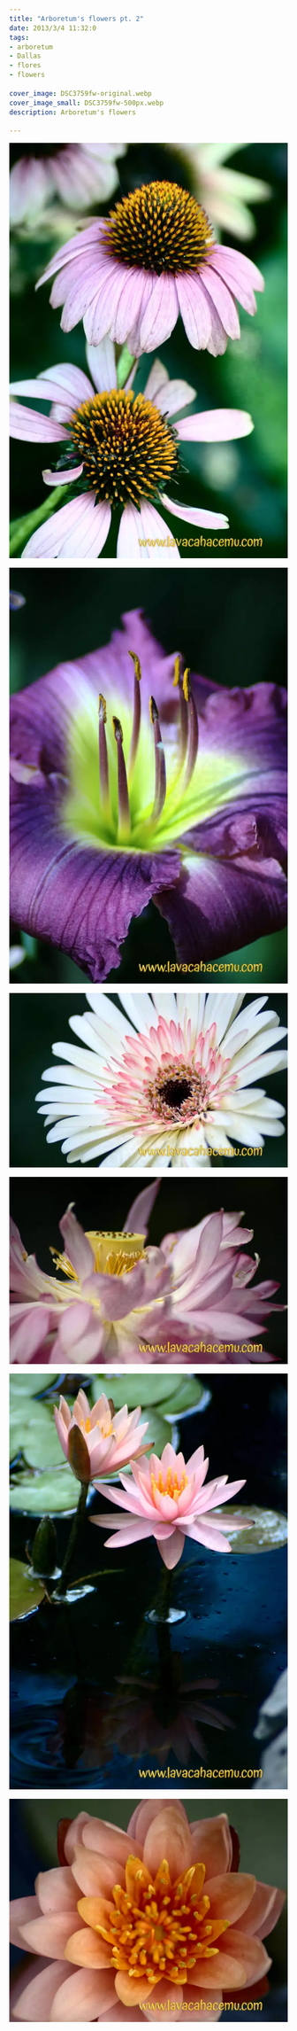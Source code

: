 ```yaml
---
title: "Arboretum's flowers pt. 2"
date: 2013/3/4 11:32:0
tags: 
- arboretum
- Dallas
- flores
- flowers

cover_image: DSC3759fw-original.webp
cover_image_small: DSC3759fw-500px.webp
description: Arboretum's flowers

---
```

[![](DSC3759fw-800px.webp)](DSC3759fw-original.webp)

  

[![](DSC3758fw-800px.webp)](DSC3758fw-original.webp)

  

[![](DSC3752fw-800px.webp)](DSC3752fw-original.webp)

  

[![](DSC3791fw-800px.webp)](DSC3791fw-original.webp)

  

[![](DSC3796fw-800px.webp)](DSC3796fw-original.webp)

  

[![](DSC3800fw-800px.webp)](DSC3800fw-original.webp)
